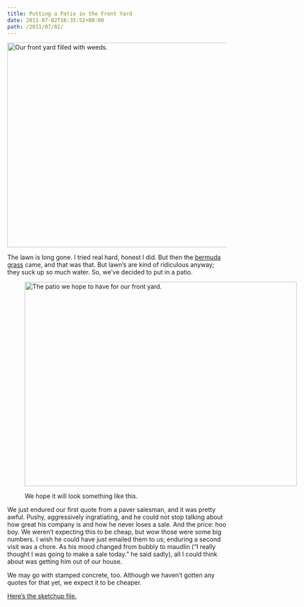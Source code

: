 ```yaml
---
title: Putting a Patio in the Front Yard
date: 2011-07-02T16:35:52+00:00
path: /2011/07/02/
---
```

<img class="alignnone size-full wp-image-401" title="our-front-yard-with-weeds" src="http://www.seancamden.com/wp-content/uploads/2011/07/our-front-yard-with-weeds.jpg" alt="Our front yard filled with weeds." width="625" height="469" srcset="http://seancamden.cosm/wp-content/uploads/2011/07/our-front-yard-with-weeds.jpg 625w, http://seancamden.cosm/wp-content/uploads/2011/07/our-front-yard-with-weeds-300x225.jpg 300w" sizes="(max-width: 625px) 100vw, 625px" />
  
The lawn is long gone. I tried real hard, honest I did. But then the [bermuda grass](http://www.ppws.vt.edu/scott/weed_id/cynda.htm) came, and that was that. But lawn&#8217;s are kind of ridiculous anyway; they suck up so much water. So, we&#8217;ve decided to put in a patio.<figure id="attachment_402" style="width: 624px" class="wp-caption alignnone">

[<img class="size-full wp-image-402" title="front-yard-2015-bricks-2d" src="http://www.seancamden.com/wp-content/uploads/2011/07/front-yard-2015-bricks-2d.jpg" alt="The patio we hope to have for our front yard." width="624" height="468" srcset="http://seancamden.cosm/wp-content/uploads/2011/07/front-yard-2015-bricks-2d.jpg 624w, http://seancamden.cosm/wp-content/uploads/2011/07/front-yard-2015-bricks-2d-300x225.jpg 300w" sizes="(max-width: 624px) 100vw, 624px" />](http://www.seancamden.com/stuff/front-yard-2015-bricks-2c.jpg)<figcaption class="wp-caption-text">We hope it will look something like this.</figcaption></figure> 

We just endured our first quote from a paver salesman, and it was pretty awful. Pushy, aggressively ingratiating, and he could not stop talking about how great his company is and how he never loses a sale. And the price: hoo boy. We weren&#8217;t expecting this to be cheap, but wow those were some big numbers. I wish he could have just emailed them to us; enduring a second visit was a chore. As his mood changed from bubbly to maudlin (&#8220;I really thought I was going to make a sale today.&#8221; he said sadly), all I could think about was getting him out of our house.

We may go with stamped concrete, too. Although we haven&#8217;t gotten any quotes for that yet, we expect it to be cheaper.

[Here&#8217;s the sketchup file.](http://www.seancamden.com/stuff/front-yard-2015-bricks-2.zip)